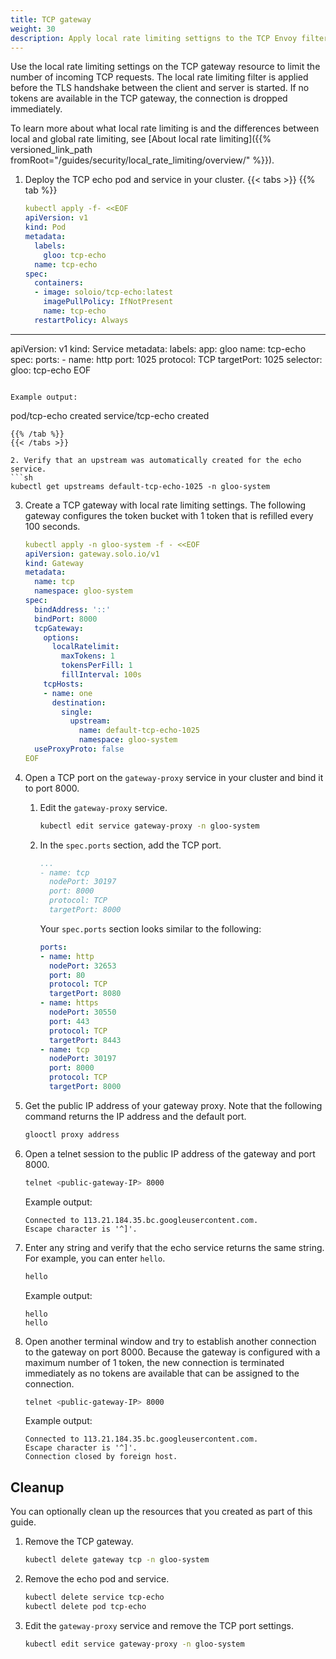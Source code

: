 ```yaml
---
title: TCP gateway
weight: 30
description: Apply local rate limiting settigns to the TCP Envoy filter for Layer 4 traffic.
---
```


Use the local rate limiting settings on the TCP gateway resource to limit the number of incoming TCP requests. The local rate limiting filter is applied before the TLS handshake between the client and server is started. If no tokens are available in the TCP gateway, the connection is dropped immediately. 

To learn more about what local rate limiting is and the differences between local and global rate limiting, see [About local rate limiting]({{% versioned_link_path fromRoot="/guides/security/local_rate_limiting/overview/" %}}).

1. Deploy the TCP echo pod and service in your cluster.
   {{< tabs >}}
   {{% tab %}}
   ```yaml
   kubectl apply -f- <<EOF
   apiVersion: v1
   kind: Pod
   metadata:
     labels:
       gloo: tcp-echo
     name: tcp-echo
   spec:
     containers:
     - image: soloio/tcp-echo:latest
       imagePullPolicy: IfNotPresent
       name: tcp-echo
     restartPolicy: Always
  ---
  apiVersion: v1
   kind: Service
   metadata:
     labels:
       app: gloo
     name: tcp-echo
   spec:
     ports:
     - name: http
       port: 1025
       protocol: TCP
       targetPort: 1025
     selector:
       gloo: tcp-echo
   EOF
   ```

   Example output:
   ```
   pod/tcp-echo created
   service/tcp-echo created
   ```
   {{% /tab %}}
   {{< /tabs >}}

2. Verify that an upstream was automatically created for the echo service.
   ```sh
   kubectl get upstreams default-tcp-echo-1025 -n gloo-system
   ```

3. Create a TCP gateway with local rate limiting settings. The following gateway configures the token bucket with 1 token that is refilled every 100 seconds. 
   ```yaml
   kubectl apply -n gloo-system -f - <<EOF
   apiVersion: gateway.solo.io/v1
   kind: Gateway
   metadata:
     name: tcp
     namespace: gloo-system
   spec:
     bindAddress: '::'
     bindPort: 8000
     tcpGateway:
       options: 
         localRatelimit: 
           maxTokens: 1
           tokensPerFill: 1
           fillInterval: 100s
       tcpHosts:
       - name: one
         destination:
           single:
             upstream:
               name: default-tcp-echo-1025
               namespace: gloo-system
     useProxyProto: false  
   EOF
   ```

4. Open a TCP port on the `gateway-proxy` service in your cluster and bind it to port 8000.
   1. Edit the `gateway-proxy` service. 
      ```sh
      kubectl edit service gateway-proxy -n gloo-system
      ```
   2. In the `spec.ports` section, add the TCP port.
      ```yaml
      ...
      - name: tcp
        nodePort: 30197
        port: 8000
        protocol: TCP
        targetPort: 8000
      ```

      Your `spec.ports` section looks similar to the following:
      ```yaml
      ports:
      - name: http
        nodePort: 32653
        port: 80
        protocol: TCP
        targetPort: 8080
      - name: https
        nodePort: 30550
        port: 443
        protocol: TCP
        targetPort: 8443
      - name: tcp
        nodePort: 30197
        port: 8000
        protocol: TCP
        targetPort: 8000
      ```

5. Get the public IP address of your gateway proxy. Note that the following command returns the IP address and the default port. 
   ```sh
   glooctl proxy address
   ```

6. Open a telnet session to the public IP address of the gateway and port 8000.
   ```sh
   telnet <public-gateway-IP> 8000
   ```

   Example output:
   ```
   Connected to 113.21.184.35.bc.googleusercontent.com.
   Escape character is '^]'.
   ```

8. Enter any string and verify that the echo service returns the same string. For example, you can enter `hello`.
   ```sh
   hello
   ```

   Example output:
   ```
   hello
   hello
   ```

9. Open another terminal window and try to establish another connection to the gateway on port 8000. Because the gateway is configured with a maximum number of 1 token, the new connection is terminated immediately as no tokens are available that can be assigned to the connection. 
   ```sh
   telnet <public-gateway-IP> 8000
   ```

   Example output:
   ```
   Connected to 113.21.184.35.bc.googleusercontent.com.
   Escape character is '^]'.
   Connection closed by foreign host.
   ```


## Cleanup

You can optionally clean up the resources that you created as part of this guide. 

1. Remove the TCP gateway.
   ```sh
   kubectl delete gateway tcp -n gloo-system
   ```

2. Remove the echo pod and service.
   ```sh
   kubectl delete service tcp-echo
   kubectl delete pod tcp-echo
   ```

3. Edit the `gateway-proxy` service and remove the TCP port settings.
   ```sh
   kubectl edit service gateway-proxy -n gloo-system
   ```



